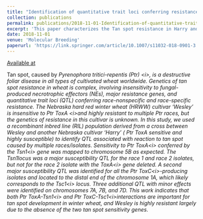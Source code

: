 ```yaml
---
title: "Identification of quantitative trait loci conferring resistance to tan spot in a bi-parental population derived from two Nebraskan hard red winter wheat cultivars."
collection: publications
permalink: publications/2018-11-01-Identification-of-quantitative-trait-loci-conferring-resistance-to-tan-spot-in-a-bi-parental-population-derived-from-two-Nebraskan-hard-red-winter-wheat-cultivars
excerpt: 'This paper characterizes the Tan spot resistance in Harry and Wesley cultivars and reveals high resistance to tan spot in Wesley cultivar is largely due to lack of two <i> Ptr ToxA-Tsn1 </i>  and <i> Ptr ToxC-Tsc1 </i> tan spot sensitivity genes.'
date: 2018-11-01
venue: 'Molecular Breeding'
paperurl: 'https://link.springer.com/article/10.1007/s11032-018-0901-3'
---
```


<a href='https://link.springer.com/article/10.1007/s11032-018-0901-3'>Available at</a>

Tan spot, caused by <i> Pyrenophora tritici-repentis (Ptr) <i\>, is a destructive foliar disease in all types of cultivated wheat worldwide. Genetics of tan spot resistance in wheat is complex, involving insensitivity to fungal-produced necrotrophic effectors (NEs), major resistance genes, and quantitative trait loci (QTL) conferring race-nonspecific and race-specific resistance. The Nebraska hard red winter wheat (HRWW) cultivar ‘Wesley’ is insensitive to <i>Ptr ToxA <i\>and highly resistant to multiple <i>Ptr <i/>races, but the genetics of resistance in this cultivar is unknown. In this study, we used a recombinant inbred line (RIL) population derived from a cross between Wesley and another Nebraska cultivar ‘Harry’ (<i> Ptr ToxA <i/> sensitive and highly susceptible) to identify QTL associated with reaction to tan spot caused by multiple races/isolates. Sensitivity to <i>Ptr ToxA<i\> conferred by the <i>Tsn1<i\> gene was mapped to chromosome 5B as expected. The Tsn1locus was a major susceptibility QTL for the race 1 and race 2 isolates, but not for the race 2 isolate with the <i>ToxA<i\> gene deleted. A second major susceptibility QTL was identified for all the <i>Ptr ToxC<i\>-producing isolates and located to the distal end of the chromosome 1A, which likely corresponds to the <i>Tsc1<i\> locus. Three additional QTL with minor effects were identified on chromosomes 7A, 7B, and 7D. This work indicates that both <i>Ptr ToxA-Tsn1<i\> and <i>Ptr ToxC-Tsc1<i\>interactions are important for tan spot development in winter wheat, and Wesley is highly resistant largely due to the absence of the two tan spot sensitivity genes.

